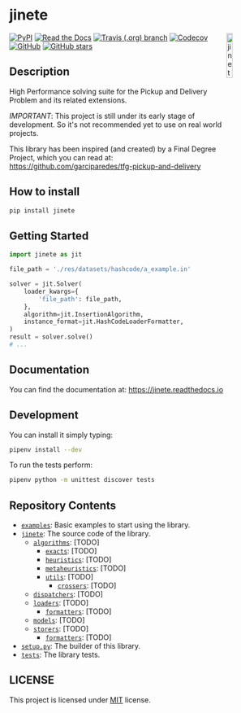 
# jinete

<img align="right" width="15%" src="https://raw.githubusercontent.com/garciparedes/jinete/master/res/images/jinete.svg?sanitize=true" alt="jinete">

[![PyPI](https://img.shields.io/pypi/v/jinete.svg)](https://pypi.org/project/jinete)
[![Read the Docs](https://img.shields.io/readthedocs/jinete.svg)](https://jinete.readthedocs.io/)
[![Travis (.org) branch](https://img.shields.io/travis/garciparedes/jinete/master.svg)](https://travis-ci.org/garciparedes/jinete/branches)
[![Codecov](https://img.shields.io/codecov/c/github/garciparedes/jinete.svg)](https://codecov.io/gh/garciparedes/jinete)
[![GitHub](https://img.shields.io/github/license/garciparedes/jinete.svg)](https://github.com/garciparedes/jinete/blob/master/LICENSE)
[![GitHub stars](https://img.shields.io/github/stars/garciparedes/jinete.svg)](https://github.com/garciparedes/jinete)

## Description 

High Performance solving suite for the Pickup and Delivery Problem and its related extensions. 

*IMPORTANT*: This project is still under its early stage of development. So it's not recommended yet to use on real world projects. 

This library has been inspired (and created) by a Final Degree Project, which you can read at: https://github.com/garciparedes/tfg-pickup-and-delivery


## How to install

```bash
pip install jinete
```

## Getting Started

```python
import jinete as jit

file_path = './res/datasets/hashcode/a_example.in'

solver = jit.Solver(
    loader_kwargs={
        'file_path': file_path,
    },
    algorithm=jit.InsertionAlgorithm,
    instance_format=jit.HashCodeLoaderFormatter,
)
result = solver.solve()
# ...

```

## Documentation
You can find the documentation at: https://jinete.readthedocs.io


## Development

You can install it simply typing:

```bash
pipenv install --dev
```

To run the tests perform:

```bash
pipenv python -m unittest discover tests
```

## Repository Contents

* [`examples`](https://github.com/garciparedes/jinete/tree/master/examples/): Basic examples to start using the library.
* [`jinete`](https://github.com/garciparedes/jinete/tree/master/jinete/): The source code of the library.
  * [`algorithms`](https://github.com/garciparedes/jinete/tree/master/jinete/algorithms/): [TODO]
    * [`exacts`](https://github.com/garciparedes/jinete/tree/master/jinete/algorithms/exacts): [TODO]
    * [`heuristics`](https://github.com/garciparedes/jinete/tree/master/jinete/algorithms/heuristics): [TODO]
    * [`metaheuristics`](https://github.com/garciparedes/jinete/tree/master/jinete/algorithms/metaheuristics): [TODO]
    * [`utils`](https://github.com/garciparedes/jinete/tree/master/jinete/algorithms/utils): [TODO]
      * [`crossers`](https://github.com/garciparedes/jinete/tree/master/jinete/algorithms/utils/crossers): [TODO]
  * [`dispatchers`](https://github.com/garciparedes/jinete/tree/master/jinete/dispatchers/): [TODO]
  * [`loaders`](https://github.com/garciparedes/jinete/tree/master/jinete/loaders/): [TODO]
    * [`formatters`](https://github.com/garciparedes/jinete/tree/master/jinete/loaders/formatters/): [TODO]
  * [`models`](https://github.com/garciparedes/jinete/tree/master/jinete/models/): [TODO]
  * [`storers`](https://github.com/garciparedes/jinete/tree/master/jinete/storers/): [TODO]
    * [`formatters`](https://github.com/garciparedes/jinete/tree/master/jinete/storers/formatters/): [TODO]
* [`setup.py`](https://github.com/garciparedes/jinete/tree/master/setup.py): The builder of this library.
* [`tests`](https://github.com/garciparedes/jinete/tree/master/tests/): The library tests.

## LICENSE
This project is licensed under [MIT](LICENSE) license.
